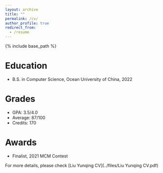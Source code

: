 ```yaml
---
layout: archive
title: ""
permalink: /cv/
author_profile: true
redirect_from:
  - /resume
---
```


{% include base_path %}

Education
======

* B.S. in Computer Science, Ocean University of China, 2022

Grades
=====
* GPA: 3.5/4.0
* Average: 87/100
* Credits: 170


Awards
=====
* Finalist, 2021 MCM Contest


For more details, please check [Liu Yunqing CV](../files/Liu Yunqing CV.pdf)

<!-- 以下为注释
Work experience
======
* Spring 2024: Academic Pages Collaborator
  * Github University
  * Duties includes: Updates and improvements to template
  * Supervisor: The Users

* Fall 2015: Research Assistant
  * Github University
  * Duties included: Merging pull requests
  * Supervisor: Professor Hub

* Summer 2015: Research Assistant
  * Github University
  * Duties included: Tagging issues
  * Supervisor: Professor Git
  
Skills
======
* Skill 1
* Skill 2
  * Sub-skill 2.1
  * Sub-skill 2.2
  * Sub-skill 2.3
* Skill 3

Publications
======
  <ul>{% for post in site.publications reversed %}
    {% include archive-single-cv.html %}
  {% endfor %}</ul>
  
Talks
======
  <ul>{% for post in site.talks reversed %}
    {% include archive-single-talk-cv.html  %}
  {% endfor %}</ul>
  
Teaching
======
  <ul>{% for post in site.teaching reversed %}
    {% include archive-single-cv.html %}
  {% endfor %}</ul>
  
Service and leadership
======
* Currently signed in to 43 different slack teams
-->
